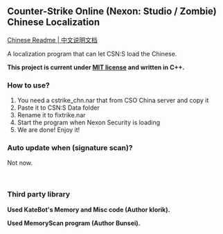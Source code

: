## Counter-Strike Online (Nexon: Studio / Zombie) Chinese Localization

[Chinese Readme | 中文说明文档](./README.md)

A localization program that can let CSN:S load the Chinese.

**This project is current under [MIT license](./LICENSE) and written in C++.**

### How to use?
1. You need a cstrike_chn.nar that from CSO China server and copy it
2. Paste it to CSN:S Data folder
3. Rename it to fixtrike.nar
4. Start the program when Nexon Security is loading
5. We are done! Enjoy it!

### Auto update when (signature scan)?
Not now.

‮

### Third party library

**Used KateBot's Memory and Misc code (Author klorik).**

**Used MemoryScan program (Author Bunsei).**
